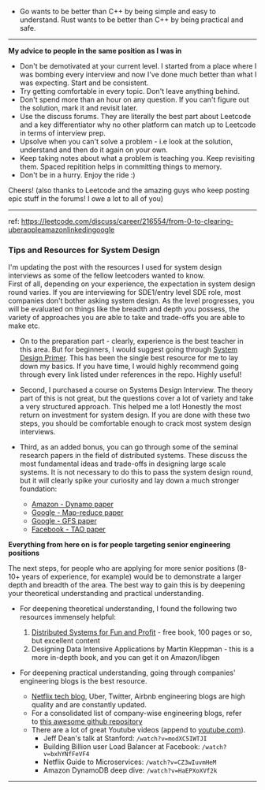 
- Go wants to be better than C++ by being simple and easy to understand. Rust wants to be better than C++ by being practical and safe.


________________________________________ 
**My advice to people in the same position as I was in**

- Don't be demotivated at your current level. I started from a place where I was bombing every interview and now I've done much better than what I was expecting. Start and be consistent.
- Try getting comfortable in every topic. Don't leave anything behind.
- Don't spend more than an hour on any question. If you can't figure out the solution, mark it and revisit later.
- Use the discuss forums. They are literally the best part about Leetcode and a key differentiator why no other platform can match up to Leetcode in terms of interview prep.
- Upsolve when you can't solve a problem - i.e look at the solution, understand and then do it again on your own.
- Keep taking notes about what a problem is teaching you. Keep revisiting them. Spaced repitition helps in committing things to memory.
- Don't be in a hurry. Enjoy the ride :)

Cheers! (also thanks to Leetcode and the amazing guys who keep posting epic stuff in the forums! I owe a lot to all of you)

---
ref: https://leetcode.com/discuss/career/216554/from-0-to-clearing-uberappleamazonlinkedingoogle
### **Tips and Resources for System Design**

I'm updating the post with the resources I used for system design interviews as some of the fellow leetcoders wanted to know.  
First of all, depending on your experience, the expectation in system design round varies. If you are interviewing for SDE1/entry level SDE role, most companies don't bother asking system design. As the level progresses, you will be evaluated on things like the breadth and depth you possess, the variety of approaches you are able to take and trade-offs you are able to make etc.

- On to the preparation part - clearly, experience is the best teacher in this area. But for beginners, I would suggest going through [System Design Primer](https://github.com/donnemartin/system-design-primer). This has been the single best resource for me to lay down my basics. If you have time, I would highly recommend going through every link listed under references in the repo. Highly useful!
    
- Second, I purchased a course on Systems Design Interview. The theory part of this is not great, but the questions cover a lot of variety and take a very structured approach. This helped me a lot! Honestly the most return on investment for system design. If you are done with these two steps, you should be comfortable enough to crack most system design interviews.
    
- Third, as an added bonus, you can go through some of the seminal research papers in the field of distributed systems. These discuss the most fundamental ideas and trade-offs in designing large scale systems. It is not necessary to do this to pass the system design round, but it will clearly spike your curiosity and lay down a much stronger foundation:
    
    - [Amazon - Dynamo paper](https://www.allthingsdistributed.com/files/amazon-dynamo-sosp2007.pdf)
    - [Google - Map-reduce paper](https://static.googleusercontent.com/media/research.google.com/en//archive/mapreduce-osdi04.pdf)
    - [Google - GFS paper](https://static.googleusercontent.com/media/research.google.com/en//archive/gfs-sosp2003.pdf)
    - [Facebook - TAO paper](https://www.usenix.org/system/files/conference/atc13/atc13-bronson.pdf)

**Everything from here on is for people targeting senior engineering positions**

The next steps, for people who are applying for more senior positions (8-10+ years of experience, for example) would be to demonstrate a larger depth and breadth of the area. The best way to gain this is by deepening your theoretical understanding and practical understanding.

- For deepening theoretical understanding, I found the following two resources immensely helpful:
    
    1. [Distributed Systems for Fun and Profit](http://book.mixu.net/distsys/single-page.html) - free book, 100 pages or so, but excellent content
    2. Designing Data Intensive Applications by Martin Kleppman - this is a more in-depth book, and you can get it on Amazon/libgen
- For deepening practical understanding, going through companies' engineering blogs is the best resource.
    
    - [Netflix tech blog](https://medium.com/netflix-techblog), Uber, Twitter, Airbnb engineering blogs are high quality and are constantly updated.
    - For a consolidated list of company-wise engineering blogs, refer to [this awesome github repository](https://github.com/kilimchoi/engineering-blogs)
    - There are a lot of great Youtube videos (append to [youtube.com](http://youtube.com/)).
        - Jeff Dean's talk at Stanford: `/watch?v=modXC5IWTJI`
        - Building Billion user Load Balancer at Facebook: `/watch?v=bxhYNfFeVF4`
        - Netflix Guide to Microservices: `/watch?v=CZ3wIuvmHeM`
        - Amazon DynamoDB deep dive: `/watch?v=HaEPXoXVf2k`
________________________________________ 
